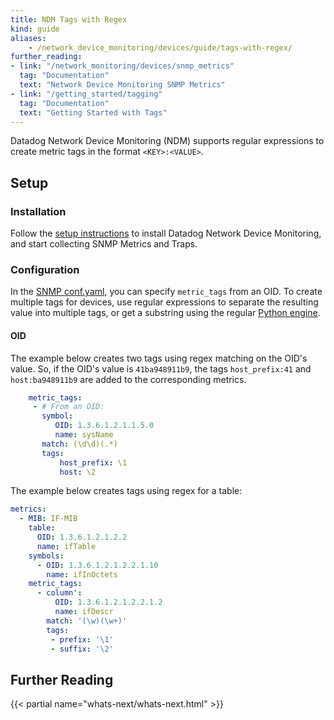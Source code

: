 ```yaml
---
title: NDM Tags with Regex
kind: guide
aliases:
    - /network_device_monitoring/devices/guide/tags-with-regex/
further_reading:
- link: "/network_monitoring/devices/snmp_metrics"
  tag: "Documentation"
  text: "Network Device Monitoring SNMP Metrics"
- link: "/getting_started/tagging"
  tag: "Documentation"
  text: "Getting Started with Tags"
---
```


Datadog Network Device Monitoring (NDM) supports regular expressions to create metric tags in the format `<KEY>:<VALUE>`.

## Setup

### Installation

Follow the [setup instructions][1] to install Datadog Network Device Monitoring, and start collecting SNMP Metrics and Traps.

### Configuration

In the [SNMP conf.yaml][2], you can specify `metric_tags` from an OID. To create multiple tags for devices, use regular expressions to separate the resulting value into multiple tags, or get a substring using the regular [Python engine][3].

#### OID

The example below creates two tags using regex matching on the OID's value. So, if the OID's value is `41ba948911b9`, the tags `host_prefix:41` and `host:ba948911b9` are added to the corresponding metrics.

```yaml
    metric_tags:
     - # From an OID:
       symbol:
          OID: 1.3.6.1.2.1.1.5.0
          name: sysName
       match: (\d\d)(.*)
       tags:
           host_prefix: \1
           host: \2
```

The example below creates tags using regex for a table:

```yaml
metrics:
  - MIB: IF-MIB
    table:
      OID: 1.3.6.1.2.1.2.2
      name: ifTable
    symbols:
      - OID: 1.3.6.1.2.1.2.2.1.10
        name: ifInOctets
    metric_tags:
      - column':
          OID: 1.3.6.1.2.1.2.2.1.2
          name: ifDescr
        match: '(\w)(\w+)'
        tags:
         - prefix: '\1'
         - suffix: '\2'
```

## Further Reading

{{< partial name="whats-next/whats-next.html" >}}


[1]: /network_monitoring/devices/snmp_metrics
[2]: https://github.com/DataDog/integrations-core/blob/master/snmp/datadog_checks/snmp/data/conf.yaml.example
[3]: https://docs.python.org/3/library/re.html

